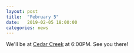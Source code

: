 ```yaml
---
layout: post
title:  "February 5"
date:   2019-02-05 18:00:00
categories: news
---
```


We'll be at [Cedar Creek](https://cedarcreekcafe.com) at 6:00PM. See you there!
